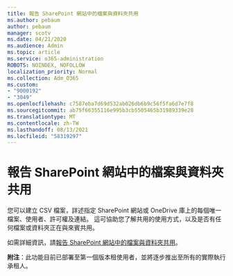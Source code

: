 ```yaml
---
title: 報告 SharePoint 網站中的檔案與資料夾共用
ms.author: pebaum
author: pebaum
manager: scotv
ms.date: 04/21/2020
ms.audience: Admin
ms.topic: article
ms.service: o365-administration
ROBOTS: NOINDEX, NOFOLLOW
localization_priority: Normal
ms.collection: Adm_O365
ms.custom:
- "9000192"
- "3049"
ms.openlocfilehash: c7587eba7d69d532ab026db6b9c56f5fa6d7e7f8
ms.sourcegitcommit: ab75f66355116e995b3cb5505465b31989339e28
ms.translationtype: MT
ms.contentlocale: zh-TW
ms.lasthandoff: 08/13/2021
ms.locfileid: "58319297"
---
```

# <a name="report-on-file-and-folder-sharing-in-sharepoint-sites"></a>報告 SharePoint 網站中的檔案與資料夾共用

您可以建立 CSV 檔案，詳述指定 SharePoint 網站或 OneDrive 庫上的每個唯一檔案、使用者、許可權及連結。 這可協助您了解共用的使用方式，以及是否有任何檔案或資料夾正在與來賓共用。

如需詳細資訊，請[報告 SharePoint 網站中的檔案與資料夾共用](https://docs.microsoft.com/sharepoint/sharing-reports)。

**附注**：此功能目前已部署至第一個版本租使用者，並將逐步推出至所有的實際執行承租人。